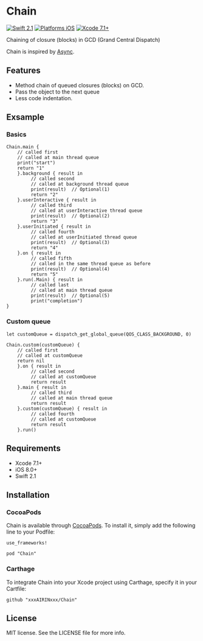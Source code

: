 # Chain

[![Swift 2.1](https://img.shields.io/badge/Swift-2.1-orange.svg?style=flat)](https://developer.apple.com/swift/)
[![Platforms iOS](https://img.shields.io/badge/Platforms-iOS-lightgray.svg?style=flat)](https://developer.apple.com/swift/)
[![Xcode 7.1+](https://img.shields.io/badge/Xcode-7.1+-blue.svg?style=flat)](https://developer.apple.com/swift/)

Chaining of closure (blocks) in GCD (Grand Central Dispatch)

Chain is inspired by [Async](https://github.com/duemunk/Async).

## Features

- Method chain of queued  closures (blocks) on GCD.
- Pass the object to the next queue
- Less code indentation.

## Exsample


### Basics

```
Chain.main {
    // called first
    // called at main thread queue
    print("start")
    return "1"
    }.background { result in
         // called second
         // called at background thread queue
         print(result)  // Optional(1)
         return "2"
    }.userInteractive { result in
         // called third
         // called at userInteractive thread queue
         print(result)  // Optional(2)
         return "3"
    }.userInitiated { result in
         // called fourth
         // called at userInitiated thread queue
         print(result)  // Optional(3)
         return "4"
    }.on { result in
         // called fifth
         // called in the same thread queue as before
         print(result)  // Optional(4)
         return "5"
    }.run(.Main) { result in
         // called last
         // called at main thread queue
         print(result)  // Optional(5)
         print("completion")
}
```

### Custom queue

```
let customQueue = dispatch_get_global_queue(QOS_CLASS_BACKGROUND, 0)

Chain.custom(customQueue) {
    // called first
    // called at customQueue
    return nil
    }.on { result in
         // called second
         // called at customQueue
         return result
    }.main { result in
         // called third
         // called at main thread queue
         return result
    }.custom(customQueue) { result in
         // called fourth
         // called at customQueue
         return result
    }.run()
```

## Requirements

* Xcode 7.1+
* iOS 8.0+
* Swift 2.1

## Installation

### CocoaPods

Chain is available through [CocoaPods](http://cocoapods.org). To install
it, simply add the following line to your Podfile:

```
use_frameworks!

pod "Chain"
```

### Carthage

To integrate Chain into your Xcode project using Carthage, specify it in your Cartfile:

```
github "xxxAIRINxxx/Chain"
```

## License

MIT license. See the LICENSE file for more info.
